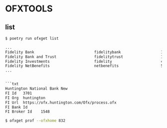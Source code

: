 # OFXTOOLS

## list

````txt
$ poetry run ofxget list

...
Fidelity Bank                           fidelitybank                  1073
Fidelity Bank and Trust                 fidelitytrust                 1074
Fidelity Investments                    fidelity                      449
Fidelity NetBenefits                    netbenefits                   558
...


```txt
Huntington National Bank New
FI Id	3701
FI Org	huntington
FI Url	https://ofx.huntington.com/Ofx/process.ofx
FI Bank Id
FI Broker Id	1548
````

```sh
$ ofxget prof --ofxhome 832

```

